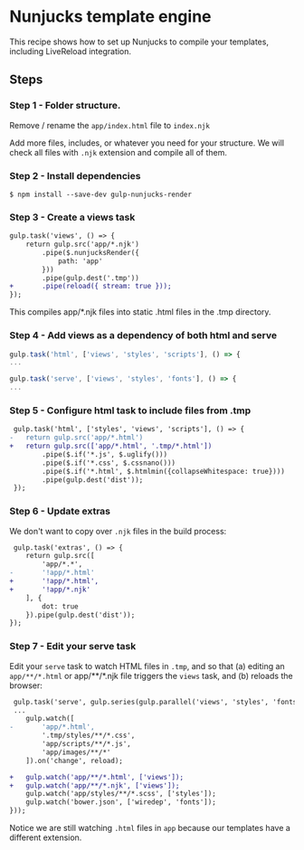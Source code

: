 # Nunjucks template engine

This recipe shows how to set up Nunjucks to compile your templates, including LiveReload integration.

## Steps

### Step 1 - Folder structure.

Remove / rename the `app/index.html` file to `index.njk`

Add more files, includes, or whatever you need for your structure. We will check all files with `.njk` extension and compile all of them.

### Step 2 - Install dependencies

```shell
$ npm install --save-dev gulp-nunjucks-render
```

### Step 3 - Create a views task

```diff
gulp.task('views', () => {
	return gulp.src('app/*.njk')
		.pipe($.nunjucksRender({
			path: 'app'
		}))
		.pipe(gulp.dest('.tmp'))
+		.pipe(reload({ stream: true }));
});
```

This compiles app/*.njk files into static .html files in the .tmp directory.

### Step 4 - Add views as a dependency of both html and serve

```js
gulp.task('html', ['views', 'styles', 'scripts'], () => {
...

gulp.task('serve', ['views', 'styles', 'fonts'], () => {
...
```

### Step 5 - Configure html task to include files from .tmp

```diff
 gulp.task('html', ['styles', 'views', 'scripts'], () => {
-	return gulp.src('app/*.html')
+	return gulp.src(['app/*.html', '.tmp/*.html'])
 		.pipe($.if('*.js', $.uglify()))
 		.pipe($.if('*.css', $.cssnano()))
 		.pipe($.if('*.html', $.htmlmin({collapseWhitespace: true})))
 		.pipe(gulp.dest('dist'));
 });
```

### Step 6 - Update extras

We don't want to copy over `.njk` files in the build process:

```diff
 gulp.task('extras', () => {
 	return gulp.src([
 		'app/*.*',
-		'!app/*.html'
+		'!app/*.html',
+		'!app/*.njk'
 	], {
 		dot: true
 	}).pipe(gulp.dest('dist'));
});
```

### Step 7 - Edit your serve task

Edit your `serve` task to watch HTML files in `.tmp`, and so that (a) editing an `app/**/*.html` or app/**/*.njk file triggers the `views` task, and (b) reloads the browser:

```diff
 gulp.task('serve', gulp.series(gulp.parallel('views', 'styles', 'fonts'), () => {
 ...
 	gulp.watch([
- 		'app/*.html',
 		'.tmp/styles/**/*.css',
 		'app/scripts/**/*.js',
 		'app/images/**/*'
 	]).on('change', reload);

+	gulp.watch('app/**/*.html', ['views']);
+	gulp.watch('app/**/*.njk', ['views']);
 	gulp.watch('app/styles/**/*.scss', ['styles']);
 	gulp.watch('bower.json', ['wiredep', 'fonts']);
}));
```

Notice we are still watching `.html` files in `app` because our templates have a different extension.
